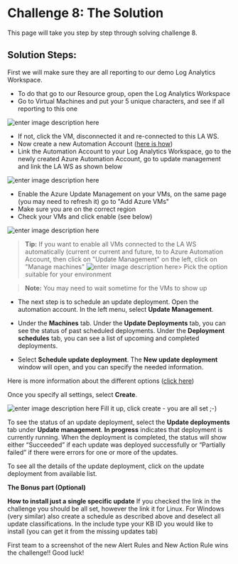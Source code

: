 
# Challenge 8: The Solution

This page will take you step by step through solving challenge 8.

## Solution Steps:
First we will make sure they are all reporting to our demo Log Analytics Workspace.
- To do that go to our Resource group, open the Log Analytics Workspace
- Go to Virtual Machines and put your 5 unique characters, and see if all reporting to this one
  
![enter image description here](../images/otherws.png)
  
- If not, click the VM, disconnected it and re-connected to this LA WS.
- Now create a new Automation Account ([here is how](https://docs.microsoft.com/en-us/azure/automation/automation-quickstart-create-account))
- Link the Automation Account to your Log Analytics Workspace, go to the newly created Azure Automation Account, go to update management and link the LA WS as shown below
  
![enter image description here](../images/azautoaccount.png)  
- Enable the Azure Update Management on your VMs, on the same page (you may need to refresh it) go to "Add Azure VMs"
- Make sure you are on the correct region
- Check your VMs and click enable (see below)
  
![enter image description here](../images/enableazautoaccount.png)  
>**Tip:** If you want to enable all VMs connected to the LA WS automatically (current or current and future, to to Azure Automation Account, then click on "Update Management" on the left, click on "Manage machines" 
>![enter image description here](../images/managevms.png)> Pick the option suitable for your environment
  
>**Note:** You may need to wait sometime for the VMs to show up
  
- The next step is to schedule an update deployment. Open the automation account. In the left menu, select **Update Management**.

- Under the **Machines** tab. Under the **Update Deployments** tab, you can see the status of past scheduled deployments. Under the **Deployment schedules** tab, you can see a list of upcoming and completed deployments.
  
- Select **Schedule update deployment**. The **New update deployment** window will open, and you can specify the needed information.

Here is more information about the different options ([click here](https://docs.microsoft.com/en-us/azure/automation/update-management/deploy-updates))

Once you specify all settings, select **Create**.

![enter image description here](../images/updateschdule.png)
Fill it up, click create - you are all set ;-)

To see the status of an update deployment, select the **Update deployments** tab under **Update management**. **In progress** indicates that deployment is currently running. When the deployment is completed, the status will show either “Succeeded” if each update was deployed successfully or “Partially failed” if there were errors for one or more of the updates.

To see all the details of the update deployment, click on the update deployment from available list.


  
**The Bonus part (Optional)**

**How to install just a single specific update**
If you checked the link in the challenge you should be all set, however the link it for Linux.
For Windows (very similar) also create a schedule as described above and deselect all update classifications.
In the include type your KB ID you would like to install (you can get it from the missing updates tab)

  
First team to a screenshot of the new Alert Rules and New Action Rule wins the challenge!!
Good luck!

  

  


